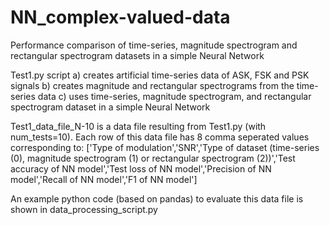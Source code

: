 # NN_complex-valued-data
Performance comparison of time-series, magnitude spectrogram and rectangular spectrogram datasets in a simple Neural Network

Test1.py script a) creates artificial time-series data of ASK, FSK and PSK signals b) creates magnitude and rectangular spectrograms from the time-series data c) uses time-series, magnitude spectrogram, and rectangular spectrogram dataset in a simple Neural Network

Test1_data_file_N-10 is a data file resulting from Test1.py (with num_tests=10). Each row of this data file has 8 comma seperated values corresponding to:
['Type of modulation','SNR','Type of dataset (time-series (0), magnitude spectrogram (1) or rectangular spectrogram (2))','Test accuracy of NN model','Test loss of NN model','Precision of NN model','Recall of NN model','F1 of NN model']

An example python code (based on pandas) to evaluate this data file is shown in data_processing_script.py
